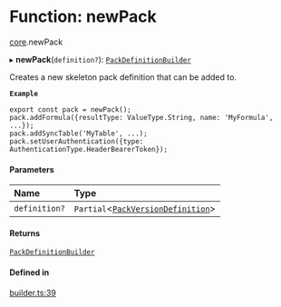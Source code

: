 # Function: newPack

[core](../modules/core.md).newPack

▸ **newPack**(`definition?`): [`PackDefinitionBuilder`](../classes/core.PackDefinitionBuilder.md)

Creates a new skeleton pack definition that can be added to.

**`Example`**

```
export const pack = newPack();
pack.addFormula({resultType: ValueType.String, name: 'MyFormula', ...});
pack.addSyncTable('MyTable', ...);
pack.setUserAuthentication({type: AuthenticationType.HeaderBearerToken});
```

#### Parameters

| Name | Type |
| :------ | :------ |
| `definition?` | `Partial`<[`PackVersionDefinition`](../interfaces/core.PackVersionDefinition.md)\> |

#### Returns

[`PackDefinitionBuilder`](../classes/core.PackDefinitionBuilder.md)

#### Defined in

[builder.ts:39](https://github.com/coda/packs-sdk/blob/main/builder.ts#L39)
